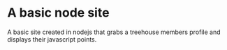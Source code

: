 # A basic node site

A basic site created in nodejs that grabs a treehouse members profile and displays their javascript points.
